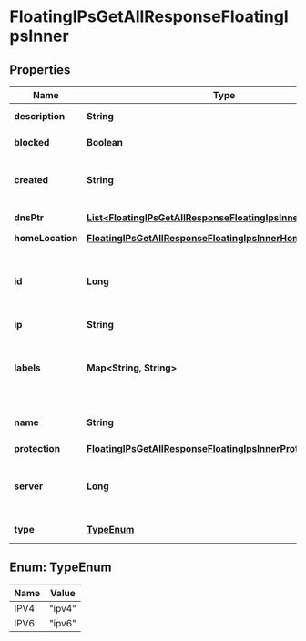 

# FloatingIPsGetAllResponseFloatingIpsInner


## Properties

| Name | Type | Description | Notes |
|------------ | ------------- | ------------- | -------------|
|**description** | **String** | Description of the Resource. |  |
|**blocked** | **Boolean** | Whether the IP is blocked |  |
|**created** | **String** | Point in time when the Resource was created (in ISO-8601 format). |  |
|**dnsPtr** | [**List&lt;FloatingIPsGetAllResponseFloatingIpsInnerDnsPtrInner&gt;**](FloatingIPsGetAllResponseFloatingIpsInnerDnsPtrInner.md) | Array of reverse DNS entries |  |
|**homeLocation** | [**FloatingIPsGetAllResponseFloatingIpsInnerHomeLocation**](FloatingIPsGetAllResponseFloatingIpsInnerHomeLocation.md) |  |  |
|**id** | **Long** | ID of the Resource. Limited to 52 bits to ensure compatibility with JSON double precision floats.  |  |
|**ip** | **String** | IP address. |  |
|**labels** | **Map&lt;String, String&gt;** | User-defined labels (&#x60;key/value&#x60; pairs) for the Resource. For more information, see \&quot;[Labels](https://docs.hetzner.cloud)\&quot;.  |  |
|**name** | **String** | Name of the Resource. Must be unique per Project. |  |
|**protection** | [**FloatingIPsGetAllResponseFloatingIpsInnerProtection**](FloatingIPsGetAllResponseFloatingIpsInnerProtection.md) |  |  |
|**server** | **Long** | ID of the Server the Floating IP is assigned to, null if it is not assigned at all |  |
|**type** | [**TypeEnum**](#TypeEnum) | Type of the Floating IP |  |



## Enum: TypeEnum

| Name | Value |
|---- | -----|
| IPV4 | &quot;ipv4&quot; |
| IPV6 | &quot;ipv6&quot; |



